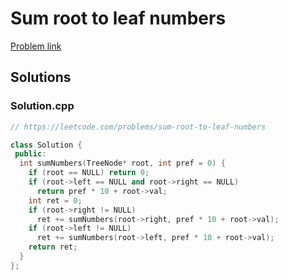 # Sum root to leaf numbers

[Problem link](https://leetcode.com/problems/sum-root-to-leaf-numbers)

## Solutions


### Solution.cpp
```cpp
// https://leetcode.com/problems/sum-root-to-leaf-numbers

class Solution {
 public:
  int sumNumbers(TreeNode* root, int pref = 0) {
    if (root == NULL) return 0;
    if (root->left == NULL and root->right == NULL)
      return pref * 10 + root->val;
    int ret = 0;
    if (root->right != NULL)
      ret += sumNumbers(root->right, pref * 10 + root->val);
    if (root->left != NULL)
      ret += sumNumbers(root->left, pref * 10 + root->val);
    return ret;
  }
};
```